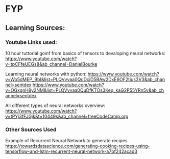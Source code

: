 # FYP
 
## **Learning Sources:**

### **Youtube Links used**:

10 hour tuttorial goinf from basics of tensors to devaloping neural networks:
https://www.youtube.com/watch?v=tpCFfeUEGs8&ab_channel=DanielBourke

Learning neural networks with python:
https://www.youtube.com/watch?v=Wo5dMEP_BbI&list=PLQVvvaa0QuDcjD5BAw2DxE6OF2tius3V3&ab_channel=sentdex
https://www.youtube.com/watch?v=OGxgnH8y2NM&list=PLQVvvaa0QuDfKTOs3Keq_kaG2P55YRn5v&ab_channel=sentdex

All different types of neural networks overview:
https://www.youtube.com/watch?v=tPYj3fFJGjk&t=10449s&ab_channel=freeCodeCamp.org


### **Other Sources Used**

Example of Recurrent Neural Network to generate recipes 
https://towardsdatascience.com/generating-cooking-recipes-using-tensorflow-and-lstm-recurrent-neural-network-a7bf242acad3
